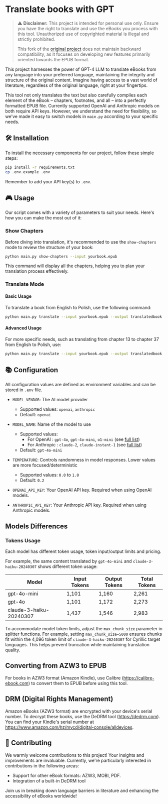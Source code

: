 # Translate books with GPT

> ⚠️ **Disclaimer:** This project is intended for personal use only. Ensure you have the right to translate and use the eBooks you process with this tool. Unauthorized use of copyrighted material is illegal and strictly prohibited. 
> 
> This fork of the [original project](https://github.com/jb41/translate-book) does not maintain backward compatibility, as it focuses on developing new features primarily oriented towards the EPUB format.

This project harnesses the power of GPT-4 LLM to translate eBooks from any language into your preferred language, maintaining the integrity and structure of the original content. Imagine having access to a vast world of literature, regardless of the original language, right at your fingertips.

This tool not only translates the text but also carefully compiles each element of the eBook – chapters, footnotes, and all – into a perfectly formatted EPUB file. Currently supported OpenAI and Anthropic models on both require API keys. However, we understand the need for flexibility, so we've made it easy to switch models in `main.py` according to your specific needs.


## 🛠️ Installation

To install the necessary components for our project, follow these simple steps:

```bash
pip install -r requirements.txt
cp .env.example .env
```

Remember to add your API key(s) to `.env`.


## 🎮 Usage

Our script comes with a variety of parameters to suit your needs. Here's how you can make the most out of it:

### Show Chapters

Before diving into translation, it's recommended to use the `show-chapters` mode to review the structure of your book:

```bash
python main.py show-chapters --input yourbook.epub
```

This command will display all the chapters, helping you to plan your translation process effectively.

### Translate Mode

#### Basic Usage

To translate a book from English to Polish, use the following command:

```bash
python main.py translate --input yourbook.epub --output translatedbook.epub  --from-lang EN --to-lang PL
```

#### Advanced Usage

For more specific needs, such as translating from chapter 13 to chapter 37 from English to Polish, use:

```bash
python main.py translate --input yourbook.epub --output translatedbook.epub --from-chapter 13 --to-chapter 37 --from-lang EN --to-lang PL
```


## 📚 Configuration

All configuration values are defined as environment variables and can be stored in `.env` file.

- `MODEL_VENDOR`: The AI model provider
  - Supported values: `openai`, `anthropic`
  - Default: `openai`

- `MODEL_NAME`: Name of the model to use
  - Supported values:
    - For OpenAI : `gpt-4o`, `gpt-4o-mini`, `o1-mini` (see [full list](https://platform.openai.com/docs/models))
    - For Anthropic : `claude-2`, `claude-instant-1` (see [full list](https://docs.anthropic.com/en/docs/about-claude/models))
  - Default: `gpt-4o-mini`

- `TEMPERATURE`: Controls randomness in model responses. Lower values are more focused/deterministic
  - Supported values: `0.0` to `1.0`
  - Default: `0.2`

- `OPENAI_API_KEY`: Your OpenAI API key. Required when using OpenAI models.

- `ANTHROPIC_API_KEY`: Your Anthropic API key. Required when using Anthropic models.

## Models Differences

### Tokens Usage
Each model has different token usage, token input/output limits and pricing.

For example, the same content translated by `gpt-4o-mini` and `claude-3-haiku-20240307` shows different token usage:

| Model | Input Tokens | Output Tokens | Total Tokens |
|-------|--------------|---------------|--------------|
| gpt-4o-mini | 1,101 | 1,160 | 2,261 |
| gpt-4o | 1,101 | 1,172 | 2,273 |
| claude-3-haiku-20240307 | 1,437 | 1,546 | 2,983 |

To accommodate model token limits, adjust the `max_chunk_size` parameter in splitter functions. For example, setting `max_chunk_size=5000` ensures chunks fit within the 4,096 token limit of `claude-3-haiku-20240307` for Cyrillic target languages. This helps prevent truncation while maintaining translation quality.

## Converting from AZW3 to EPUB

For books in AZW3 format (Amazon Kindle), use Calibre (https://calibre-ebook.com) to convert them to EPUB before using this tool.


## DRM (Digital Rights Management)

Amazon eBooks (AZW3 format) are encrypted with your device's serial number. To decrypt these books, use the DeDRM tool (https://dedrm.com). You can find your Kindle's serial number at https://www.amazon.com/hz/mycd/digital-console/alldevices.


## 🤝 Contributing

We warmly welcome contributions to this project! Your insights and improvements are invaluable. Currently, we're particularly interested in contributions in the following areas:

- Support for other eBook formats: AZW3, MOBI, PDF.
- Integration of a built-in DeDRM tool

Join us in breaking down language barriers in literature and enhancing the accessibility of eBooks worldwide!
